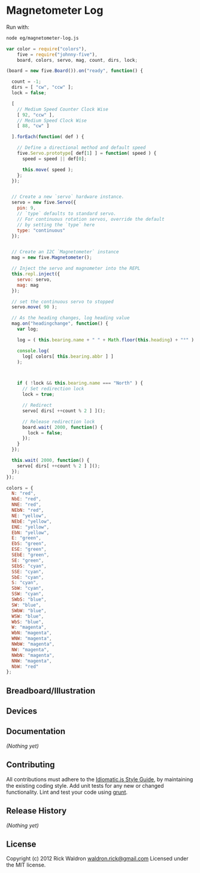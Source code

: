 # Magnetometer Log

Run with:
```bash
node eg/magnetometer-log.js
```


```javascript
var color = require("colors"),
    five = require("johnny-five"),
    board, colors, servo, mag, count, dirs, lock;

(board = new five.Board()).on("ready", function() {

  count = -1;
  dirs = [ "cw", "ccw" ];
  lock = false;

  [
    // Medium Speed Counter Clock Wise
    [ 92, "ccw" ],
    // Medium Speed Clock Wise
    [ 88, "cw" ]

  ].forEach(function( def ) {

    // Define a directional method and default speed
    five.Servo.prototype[ def[1] ] = function( speed ) {
      speed = speed || def[0];

      this.move( speed );
    };
  });


  // Create a new `servo` hardware instance.
  servo = new five.Servo({
    pin: 9,
    // `type` defaults to standard servo.
    // For continuous rotation servos, override the default
    // by setting the `type` here
    type: "continuous"
  });


  // Create an I2C `Magnetometer` instance
  mag = new five.Magnetometer();

  // Inject the servo and magnometer into the REPL
  this.repl.inject({
    servo: servo,
    mag: mag
  });

  // set the continuous servo to stopped
  servo.move( 90 );

  // As the heading changes, log heading value
  mag.on("headingchange", function() {
    var log;

    log = ( this.bearing.name + " " + Math.floor(this.heading) + "°" );

    console.log(
      log[ colors[ this.bearing.abbr ] ]
    );



    if ( !lock && this.bearing.name === "North" ) {
      // Set redirection lock
      lock = true;

      // Redirect
      servo[ dirs[ ++count % 2 ] ]();

      // Release redirection lock
      board.wait( 2000, function() {
        lock = false;
      });
    }
  });

  this.wait( 2000, function() {
    servo[ dirs[ ++count % 2 ] ]();
  });
});

colors = {
  N: "red",
  NbE: "red",
  NNE: "red",
  NEbN: "red",
  NE: "yellow",
  NEbE: "yellow",
  ENE: "yellow",
  EbN: "yellow",
  E: "green",
  EbS: "green",
  ESE: "green",
  SEbE: "green",
  SE: "green",
  SEbS: "cyan",
  SSE: "cyan",
  SbE: "cyan",
  S: "cyan",
  SbW: "cyan",
  SSW: "cyan",
  SWbS: "blue",
  SW: "blue",
  SWbW: "blue",
  WSW: "blue",
  WbS: "blue",
  W: "magenta",
  WbN: "magenta",
  WNW: "magenta",
  NWbW: "magenta",
  NW: "magenta",
  NWbN: "magenta",
  NNW: "magenta",
  NbW: "red"
};

```

## Breadboard/Illustration





## Devices




## Documentation

_(Nothing yet)_









## Contributing
All contributions must adhere to the [Idiomatic.js Style Guide](https://github.com/rwldrn/idiomatic.js),
by maintaining the existing coding style. Add unit tests for any new or changed functionality. Lint and test your code using [grunt](https://github.com/cowboy/grunt).

## Release History
_(Nothing yet)_

## License
Copyright (c) 2012 Rick Waldron <waldron.rick@gmail.com>
Licensed under the MIT license.
